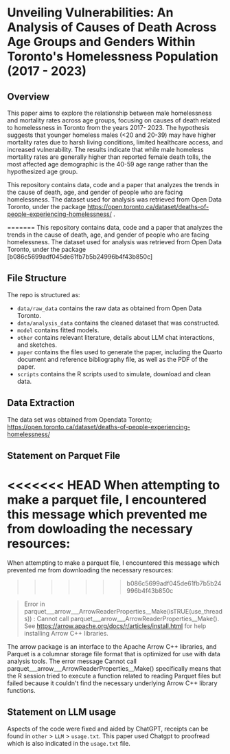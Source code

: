 # Unveiling Vulnerabilities: An Analysis of Causes of Death Across Age Groups and Genders Within Toronto's Homelessness Population (2017 - 2023)

## Overview

This paper aims to explore the relationship between male homelessness and mortality rates across age groups, focusing on causes of death related to homelessness in Toronto from the years 2017- 2023. The hypothesis suggests that younger homeless males (<20 and 20-39) may have higher mortality rates due to harsh living conditions, limited healthcare access, and increased vulnerability. The results indicate that while male homeless mortality rates are generally higher than reported female death tolls, the most affected age demographic is the 40-59 age range rather than the hypothesized age group.

This repository contains data, code and a paper that analyzes the trends in the cause of death, age, and gender of people who are facing homelessness. The dataset used for analysis was retrieved from Open Data Toronto, under the package https://open.toronto.ca/dataset/deaths-of-people-experiencing-homelessness/ .

=======
This repository contains data, code and a paper that analyzes the trends in the cause of death, age, and gender of people who are facing homelessness. The dataset used for analysis was retrieved from Open Data Toronto, under the package [b086c5699adf045de61fb7b5b24996b4f43b850c]

## File Structure

The repo is structured as:

-   `data/raw_data` contains the raw data as obtained from Open Data Toronto.
-   `data/analysis_data` contains the cleaned dataset that was constructed.
-   `model` contains fitted models. 
-   `other` contains relevant literature, details about LLM chat interactions, and sketches.
-   `paper` contains the files used to generate the paper, including the Quarto document and reference bibliography file, as well as the PDF of the paper. 
-   `scripts` contains the R scripts used to simulate, download and clean data.

## Data Extraction
The data set was obtained from Opendata Toronto; https://open.toronto.ca/dataset/deaths-of-people-experiencing-homelessness/

## Statement on Parquet File
<<<<<<< HEAD
When attempting to make a parquet file, I encountered this message which prevented me from dowloading the necessary resources:
=======
When attempting to make a parquet file, I encountered this message which prevented me from downloading the necessary resources:
>>>>>>> b086c5699adf045de61fb7b5b24996b4f43b850c

 > Error in parquet___arrow___ArrowReaderProperties__Make(isTRUE(use_threads)) : Cannot call parquet___arrow___ArrowReaderProperties__Make(). See https://arrow.apache.org/docs/r/articles/install.html for help installing Arrow C++ libraries.

The arrow package is an interface to the Apache Arrow C++ libraries, and Parquet is a columnar storage file format that is optimized for use with data analysis tools. The error message Cannot call parquet___arrow___ArrowReaderProperties__Make() specifically means that the R session tried to execute a function related to reading Parquet files but failed because it couldn't find the necessary underlying Arrow C++ library functions.


## Statement on LLM usage
Aspects of the code were fixed and aided by ChatGPT, receipts can be found in `other` > `LLM` > `usage.txt`. This paper used Chatgpt to proofread which is also indicated in the `usage.txt` file.
